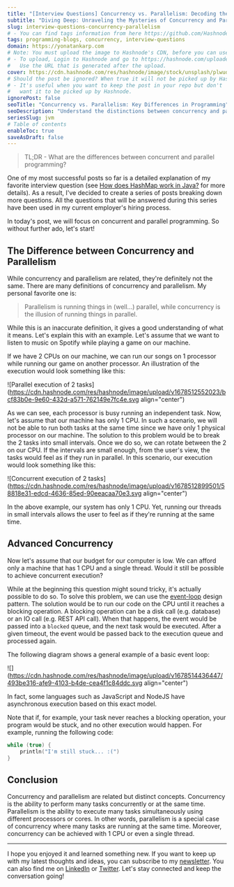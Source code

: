 ```yaml
---
title: "[Interview Questions] Concurrency vs. Parallelism: Decoding the Simultaneous Illusion"
subtitle: "Diving Deep: Unraveling the Mysteries of Concurrency and Parallelism"
slug: interview-questions-concurrency-parallelism
# - You can find tags information from here https://github.com/Hashnode/support/blob/main/misc/tags.json
tags: programming-blogs, concurrency, interview-questions
domain: https://yonatankarp.com
# Note: You must upload the image to Hashnode's CDN, before you can use it here.
# - To upload, Login to Hashnode and go to https://hashnode.com/uploader
#   Use the URL that is generated after the upload.
cover: https://cdn.hashnode.com/res/hashnode/image/stock/unsplash/plwud_FPvwU/upload/2df40269d7d8c739c429926c49301241.jpeg
# Should the post be ignored? When true it will not be picked up by Hashnode.
# - It's useful when you want to keep the post in your repo but don't
#   want it to be picked up by Hashnode.
ignorePost: false
seoTitle: "Concurrency vs. Parallelism: Key Differences in Programming"
seoDescription: "Understand the distinctions between concurrency and parallelism, their relation, and how they impact programming. Learn more in this informative post."
seriesSlug: jvm
# Table of contents
enableToc: true
saveAsDraft: false
---
```


> TL;DR - What are the differences between concurrent and parallel programming?

One of my most successful posts so far is a detailed explanation of my favorite interview question (see [How does HashMap work in Java?](https://yonatankarp.com/how-does-hashmap-work-in-java) for more details). As a result, I've decided to create a series of posts breaking down more questions. All the questions that will be answered during this series have been used in my current employer's hiring process.

In today's post, we will focus on concurrent and parallel programming. So without further ado, let's start!

## The Difference between Concurrency and Parallelism

While concurrency and parallelism are related, they're definitely not the same. There are many definitions of concurrency and parallelism. My personal favorite one is:

> Parallelism is running things in (well...) parallel, while concurrency is the illusion of running things in parallel.

While this is an inaccurate definition, it gives a good understanding of what it means. Let's explain this with an example. Let's assume that we want to listen to music on Spotify while playing a game on our machine.

If we have 2 CPUs on our machine, we can run our songs on 1 processor while running our game on another processor. An illustration of the execution would look something like this:

![Parallel execution of 2 tasks](https://cdn.hashnode.com/res/hashnode/image/upload/v1678512552023/bcf83b0e-9e60-432d-a571-762149e7fc4e.svg align="center")

As we can see, each processor is busy running an independent task. Now, let's assume that our machine has only 1 CPU. In such a scenario, we will not be able to run both tasks at the same time since we have only 1 physical processor on our machine. The solution to this problem would be to break the 2 tasks into small intervals. Once we do so, we can rotate between the 2 on our CPU. If the intervals are small enough, from the user's view, the tasks would feel as if they run in parallel. In this scenario, our execution would look something like this:

![Concurrent execution of 2 tasks](https://cdn.hashnode.com/res/hashnode/image/upload/v1678512899501/58818e31-edcd-4636-85ed-90eeacaa70e3.svg align="center")

In the above example, our system has only 1 CPU. Yet, running our threads in small intervals allows the user to feel as if they're running at the same time.

## Advanced Concurrency

Now let's assume that our budget for our computer is low. We can afford only a machine that has 1 CPU and a single thread. Would it still be possible to achieve concurrent execution?

While at the beginning this question might sound tricky, it's actually possible to do so. To solve this problem, we can use the [event-loop](https://en.wikipedia.org/wiki/Event_loop) design pattern. The solution would be to run our code on the CPU until it reaches a blocking operation. A blocking operation can be a disk call (e.g. database) or an IO call (e.g. REST API call). When that happens, the event would be passed into a `blocked` queue, and the next task would be executed. After a given timeout, the event would be passed back to the execution queue and processed again.

The following diagram shows a general example of a basic event loop:

![](https://cdn.hashnode.com/res/hashnode/image/upload/v1678514436447/493be316-afe9-4103-b4de-cea4f1c84ddc.svg align="center")

In fact, some languages such as JavaScript and NodeJS have asynchronous execution based on this exact model.

Note that if, for example, your task never reaches a blocking operation, your program would be stuck, and no other execution would happen. For example, running the following code:

```kotlin
while (true) {
    println("I'm still stuck... :(")
}
```

## Conclusion

Concurrency and parallelism are related but distinct concepts. Concurrency is the ability to perform many tasks concurrently or at the same time. Parallelism is the ability to execute many tasks simultaneously using different processors or cores. In other words, parallelism is a special case of concurrency where many tasks are running at the same time. Moreover, concurrency can be achieved with 1 CPU or even a single thread.

---

I hope you enjoyed it and learned something new. If you want to keep up with my latest thoughts and ideas, you can subscribe to my [newsletter](https://yonatankarp.com/newsletter). You can also find me on [LinkedIn](https://www.linkedin.com/in/yonatankarp/) or [Twitter](https://twitter.com/yonatan_karp). Let's stay connected and keep the conversation going!
